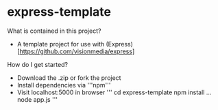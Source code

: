 express-template
================

What is contained in this project?
* A template project for use with (Express)[https://github.com/visionmedia/express]

How do I get started?
* Download the .zip or fork the project
* Install dependencies via '''npm'''
* Visit localhost:5000 in browser
'''
  cd express-template
  npm install
  ...
  node app.js
'''
